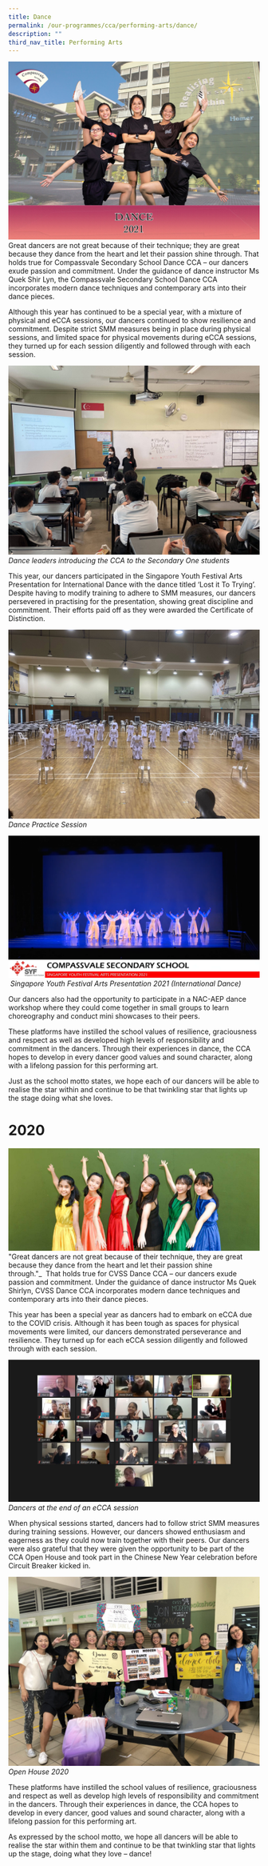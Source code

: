 ```yaml
---
title: Dance
permalink: /our-programmes/cca/performing-arts/dance/
description: ""
third_nav_title: Performing Arts
---
```

![](/images/001_CVSS%20Dance%202021.jpg)
Great dancers are not great because of their technique; they are great because they dance from the heart and let their passion shine through. That holds true for Compassvale Secondary School Dance CCA – our dancers exude passion and commitment. Under the guidance of dance instructor Ms Quek Shir Lyn, the Compassvale Secondary School Dance CCA incorporates modern dance techniques and contemporary arts into their dance pieces.

Although this year has continued to be a special year, with a mixture of physical and eCCA sessions, our dancers continued to show resilience and commitment. Despite strict SMM measures being in place during physical sessions, and limited space for physical movements during eCCA sessions, they turned up for each session diligently and followed through with each session.

![](/images/DANCE3.jpg)
*Dance leaders introducing the CCA to the Secondary One students*

This year, our dancers participated in the Singapore Youth Festival Arts Presentation for International Dance with the dance titled ‘Lost it To Trying’. Despite having to modify training to adhere to SMM measures, our dancers persevered in practising for the presentation, showing great discipline and commitment. Their efforts paid off as they were awarded the Certificate of Distinction.

![](/images/DANCE1.jpg)
*Dance Practice Session*

![](/images/DANCE2.png)
 *Singapore Youth Festival Arts Presentation 2021 (International Dance)*
 
 Our dancers also had the opportunity to participate in a NAC-AEP dance workshop where they could come together in small groups to learn choreography and conduct mini showcases to their peers.  

These platforms have instilled the school values of resilience, graciousness and respect as well as developed high levels of responsibility and commitment in the dancers. Through their experiences in dance, the CCA hopes to develop in every dancer good values and sound character, along with a lifelong passion for this performing art.  

Just as the school motto states, we hope each of our dancers will be able to realise the star within and continue to be that twinkling star that lights up the stage doing what she loves.

# 2020
![](/images/dance2019.jpg)
"Great dancers are not great because of their technique, they are great because they dance from the heart and let their passion shine through."_  That holds true for CVSS Dance CCA – our dancers exude passion and commitment. Under the guidance of dance instructor Ms Quek Shirlyn, CVSS Dance CCA incorporates modern dance techniques and contemporary arts into their dance pieces.  

This year has been a special year as dancers had to embark on eCCA due to the COVID crisis. Although it has been tough as spaces for physical movements were limited, our dancers demonstrated perseverance and resilience. They turned up for each eCCA session diligently and followed through with each session.

![](/images/Dancers%20at%20the%20end%20of%20an%20eCCA%20session.jpg)
*Dancers at the end of an eCCA session*

When physical sessions started, dancers had to follow strict SMM measures during training sessions. However, our dancers showed enthusiasm and eagerness as they could now train together with their peers. Our dancers were also grateful that they were given the opportunity to be part of the CCA Open House and took part in the Chinese New Year celebration before Circuit Breaker kicked in.

![](/images/Open%20House%202020.jpg)
*Open House 2020*

These platforms have instilled the school values of resilience, graciousness and respect as well as develop high levels of responsibility and commitment in the dancers. Through their experiences in dance, the CCA hopes to develop in every dancer, good values and sound character, along with a lifelong passion for this performing art.

As expressed by the school motto, we hope all dancers will be able to realise the star within them and continue to be that twinkling star that lights up the stage, doing what they love – dance!